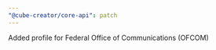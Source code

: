 ```yaml
---
"@cube-creator/core-api": patch
---
```


Added profile for Federal Office of Communications (OFCOM)
